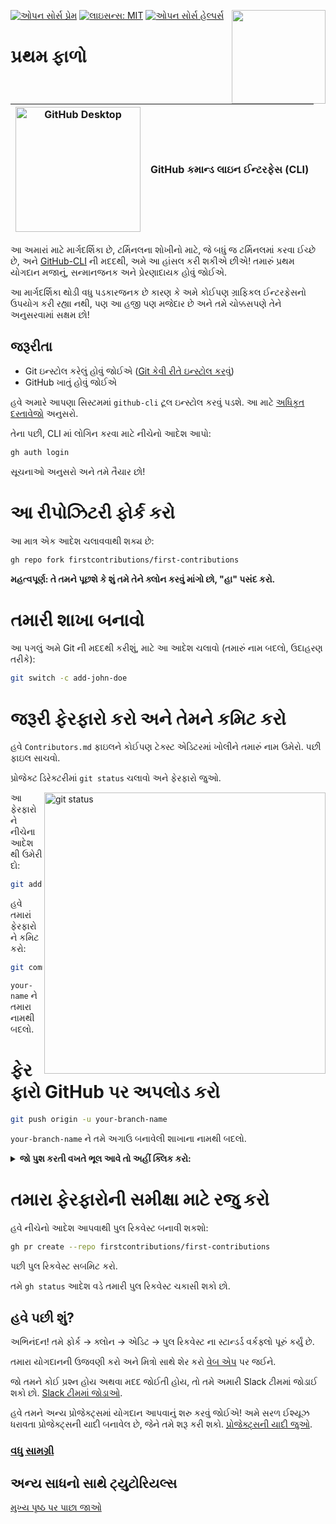 [![ઓપન સોર્સ પ્રેમ](https://badges.frapsoft.com/os/v1/open-source.svg?v=103)](https://github.com/ellerbrock/open-source-badges/)
[<img align="right" width="150" src="https://firstcontributions.github.io/assets/gui-tool-tutorials/github-desktop-tutorial/join-slack-team.png">](https://join.slack.com/t/firstcontributors/shared_invite/enQtNjkxNzQwNzA2MTMwLTVhMWJjNjg2ODRlNWZhNjIzYjgwNDIyZWYwZjhjYTQ4OTBjMWM0MmFhZDUxNzBiYzczMGNiYzcxNjkzZDZlMDM)
[![લાઇસન્સ: MIT](https://img.shields.io/badge/License-MIT-green.svg)](https://opensource.org/licenses/MIT)
[![ઓપન સોર્સ હેલ્પર્સ](https://www.codetriage.com/roshanjossey/first-contributions/badges/users.svg)](https://www.codetriage.com/roshanjossey/first-contributions)

# પ્રથમ ફાળો

| <img alt="GitHub Desktop" src="https://cdn.icon-icons.com/icons2/2157/PNG/512/github_git_hub_logo_icon_132878.png" width="200"> | GitHub કમાન્ડ લાઇન ઈન્ટરફેસ (CLI) |
| ------------------------------------------------------------------------------------------------------------------------------- | ----------------------------------- |

આ અમારાં માટે માર્ગદર્શિકા છે, ટર્મિનલના શોખીનો માટે, જે બધું જ ટર્મિનલમાં કરવા ઈચ્છે છે, અને [GitHub-CLI](https://cli.github.com/) ની મદદથી, અમે આ હાંસલ કરી શકીએ છીએ! તમારું પ્રથમ યોગદાન મજાનું, સન્માનજનક અને પ્રેરણાદાયક હોવું જોઈએ.

આ માર્ગદર્શિકા થોડી વધુ પડકારજનક છે કારણ કે અમે કોઈપણ ગ્રાફિકલ ઈન્ટરફેસનો ઉપયોગ કરી રહ્યા નથી, પણ આ હજી પણ મજેદાર છે અને તમે ચોક્કસપણે તેને અનુસરવામાં સક્ષમ છો!

## જરૂરીતા

- Git ઇન્સ્ટોલ કરેલું હોવું જોઈએ ([Git કેવી રીતે ઇન્સ્ટોલ કરવું](https://git-scm.com/downloads))
- GitHub ખાતું હોવું જોઈએ

હવે અમારે આપણા સિસ્ટમમાં `github-cli` ટૂલ ઇન્સ્ટોલ કરવું પડશે. આ માટે [અધિકૃત દસ્તાવેજો](https://github.com/cli/cli#installation) અનુસરો.

તેના પછી, CLI માં લોગિન કરવા માટે નીચેનો આદેશ આપો:

```bash
gh auth login
```

સૂચનાઓ અનુસરો અને તમે તૈયાર છો!

# આ રીપોઝિટરી ફોર્ક કરો

આ માત્ર એક આદેશ ચલાવવાથી શક્ય છે:

```bash
gh repo fork firstcontributions/first-contributions
```

**મહત્વપૂર્ણ: તે તમને પૂછશે કે શું તમે તેને ક્લોન કરવું માંગો છો, "હા" પસંદ કરો.**

# તમારી શાખા બનાવો

આ પગલું અમે Git ની મદદથી કરીશું, માટે આ આદેશ ચલાવો (તમારું નામ બદલો, ઉદાહરણ તરીકે):

```bash
git switch -c add-john-doe
```

# જરૂરી ફેરફારો કરો અને તેમને કમિટ કરો

હવે `Contributors.md` ફાઇલને કોઈપણ ટેક્સ્ટ એડિટરમાં ખોલીને તમારું નામ ઉમેરો. પછી ફાઇલ સાચવો.

પ્રોજેક્ટ ડિરેક્ટરીમાં `git status` ચલાવો અને ફેરફારો જુઓ.

<img align="right" width="450" src="https://firstcontributions.github.io/assets/Readme/git-status.png" alt="git status" />

આ ફેરફારોને નીચેના આદેશથી ઉમેરી દો:

```bash
git add Contributors.md
```

હવે તમારાં ફેરફારોને કમિટ કરો:

```bash
git commit -m "Add your-name to Contributors list"
```

`your-name` ને તમારા નામથી બદલો.

# ફેરફારો GitHub પર અપલોડ કરો

```bash
git push origin -u your-branch-name
```

`your-branch-name` ને તમે અગાઉ બનાવેલી શાખાના નામથી બદલો.

<details>
<summary> <strong>જો પુશ કરતી વખતે ભૂલ આવે તો અહીં ક્લિક કરો:</strong> </summary>

- ### ઓથન્ટિકેશન ભૂલ
     <pre>remote: Support for password authentication was removed on August 13, 2021. Please use a personal access token instead.
  remote: Please see https://github.blog/2020-12-15-token-authentication-requirements-for-git-operations/ for more information.
  fatal: Authentication failed for 'https://github.com/<your-username>/first-contributions.git/'</pre>
  તમારા GitHub એકાઉન્ટમાં SSH કી કેવી રીતે ઉમેરવી તે જાણવા માટે [GitHub ની ટ્યુટોરિયલ](https://docs.github.com/en/authentication/connecting-to-github-with-ssh/adding-a-new-ssh-key-to-your-github-account) જુઓ.

</details>

# તમારા ફેરફારોની સમીક્ષા માટે રજુ કરો

હવે નીચેનો આદેશ આપવાથી પુલ રિકવેસ્ટ બનાવી શકશો:

```bash
gh pr create --repo firstcontributions/first-contributions
```

પછી પુલ રિકવેસ્ટ સબમિટ કરો.

તમે `gh status` આદેશ વડે તમારી પુલ રિકવેસ્ટ ચકાસી શકો છો.

## હવે પછી શું?

અભિનંદન! તમે ફોર્ક -> ક્લોન -> એડિટ -> પુલ રિકવેસ્ટ ના સ્ટાન્ડર્ડ વર્કફ્લો પૂરું કર્યું છે.

તમારા યોગદાનની ઉજવણી કરો અને મિત્રો સાથે શેર કરો [વેબ એપ](https://firstcontributions.github.io/#social-share) પર જઈને.

જો તમને કોઈ પ્રશ્ન હોય અથવા મદદ જોઈતી હોય, તો તમે અમારી Slack ટીમમાં જોડાઈ શકો છો. [Slack ટીમમાં જોડાઓ](https://join.slack.com/t/firstcontributors/shared_invite/zt-vchl8cde-S0KstI_jyCcGEEj7rSTQiA).

હવે તમને અન્ય પ્રોજેક્ટ્સમાં યોગદાન આપવાનું શરુ કરવું જોઈએ! અમે સરળ ઈશ્યૂઝ ધરાવતા પ્રોજેક્ટ્સની યાદી બનાવેલ છે, જેને તમે શરૂ કરી શકો. [પ્રોજેક્ટ્સની યાદી જુઓ](https://firstcontributions.github.io/#project-list).

### [વધુ સામગ્રી](additional-material/git_workflow_scenarios/additional-material.md)

## અન્ય સાધનો સાથે ટ્યુટોરિયલ્સ

[મુખ્ય પૃષ્ઠ પર પાછા જાઓ](https://github.com/firstcontributions/first-contributions#tutorials-using-other-tools)

